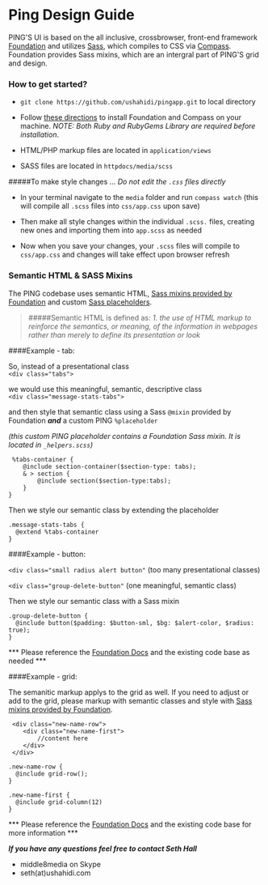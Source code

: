 Ping Design Guide
============

PING'S UI is based on the all inclusive, crossbrowser, front-end framework [Foundation](http://foundation.zurb.com/docs/index.html) and utilizes [Sass](http://example.net/), which compiles to CSS via [Compass](http://example.net/). Foundation provides Sass mixins, which are an intergral part of PING'S grid and design.

### How to get started?

* `git clone https://github.com/ushahidi/pingapp.git` to local directory

* Follow [these directions](http://foundation.zurb.com/docs/sass.html) to install Foundation and Compass on your machine. *NOTE: Both Ruby and RubyGems Library are required before installation*.
 
* HTML/PHP markup files are located in `application/views`

* SASS files are located in `httpdocs/media/scss`

#####To make style changes … *Do not edit the `.css` files directly*  

* In your terminal navigate to the `media` folder and run `compass watch` (this will compile all `.scss` files into `css/app.css` upon save)

* Then make all style changes within the individual `.scss.` files, creating new ones and importing them into `app.scss` as needed

* Now when you save your changes, your `.scss` files will compile to `css/app.css` and changes will take effect upon browser refresh

### Semantic HTML & SASS Mixins

The PING codebase uses semantic HTML, [Sass mixins provided by Foundation](http://foundation.zurb.com/docs/components/grid.html) and custom [Sass placeholders](http://sass-lang.com/documentation/file.SASS_REFERENCE.html#placeholder_selectors_).  

>#####Semantic HTML is defined as:
>*1. the use of HTML markup to reinforce the semantics, or meaning, of the information in webpages rather than merely to define its presentation or look*

####Example - tab:

So, instead of a presentational class  
`<div class="tabs">`  

we would use this meaningful, semantic, descriptive class  
`<div class="message-stats-tabs">`

and then style that semantic class using a Sass `@mixin` provided by Foundation ***and*** a custom PING `%placeholder`


*(this custom PING placeholder contains a Foundation Sass mixin. It is located in `_helpers.scss`)*

```
 %tabs-container {
 	@include section-container($section-type: tabs);
 	& > section {
 		@include section($section-type:tabs); 
 	}
}
```
Then we style our semantic class by extending the placeholder

```
.message-stats-tabs {
  @extend %tabs-container
}

```

####Example - button:

`<div class="small radius alert button"`  (too many presentational classes)  

`<div class="group-delete-button"`  (one meaningful, semantic class)  


Then we style our semantic class with a Sass mixin

```
.group-delete-button {
  @include button($padding: $button-sml, $bg: $alert-color, $radius: true);
}

```

*** Please reference the [Foundation Docs](http://foundation.zurb.com/docs/) and the existing code base as needed ***


####Example - grid:

The semanitic markup applys to the grid as well. If you need to adjust or add to the grid, please markup with semantic classes and style with [Sass mixins provided by Foundation](http://foundation.zurb.com/docs/components/grid.html).



```
 <div class="new-name-row">
	<div class="new-name-first">
		//content here
	</div>
 </div>
```

```
.new-name-row {
  @include grid-row();
}

.new-name-first {
  @include grid-column(12)
}
```

*** Please reference the [Foundation Docs](http://foundation.zurb.com/docs/) and the existing code base for more information ***

***If you have any questions feel free to contact Seth Hall*** 

* middle8media on Skype
* seth(at)ushahidi.com
